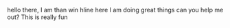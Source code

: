 hello there, I am than win hline
here I am doing great things
can you help me out?
This is really fun
